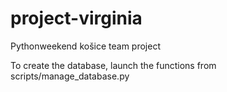 # project-virginia
Pythonweekend košice team project

To create the database, launch the functions from scripts/manage\_database.py

